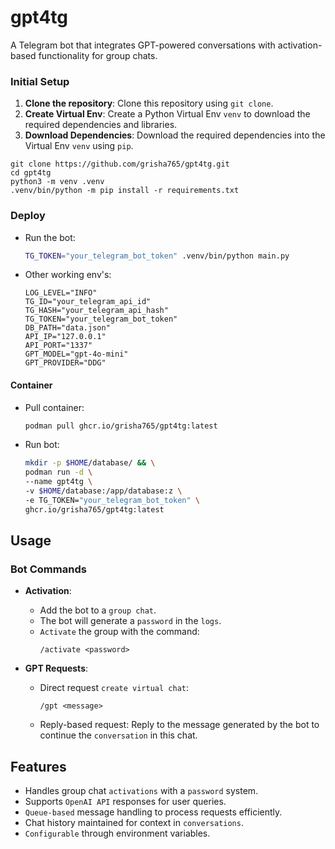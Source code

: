 # gpt4tg
A Telegram bot that integrates GPT-powered conversations with activation-based functionality for group chats.

### Initial Setup

1. **Clone the repository**: Clone this repository using `git clone`.
2. **Create Virtual Env**: Create a Python Virtual Env `venv` to download the required dependencies and libraries.
3. **Download Dependencies**: Download the required dependencies into the Virtual Env `venv` using `pip`.

```shell
git clone https://github.com/grisha765/gpt4tg.git
cd gpt4tg
python3 -m venv .venv
.venv/bin/python -m pip install -r requirements.txt 
```

### Deploy

- Run the bot:
    ```bash
    TG_TOKEN="your_telegram_bot_token" .venv/bin/python main.py
    ```

- Other working env's:
    ```env
    LOG_LEVEL="INFO"
    TG_ID="your_telegram_api_id"
    TG_HASH="your_telegram_api_hash"
    TG_TOKEN="your_telegram_bot_token"
    DB_PATH="data.json"
    API_IP="127.0.0.1"
    API_PORT="1337"
    GPT_MODEL="gpt-4o-mini"
    GPT_PROVIDER="DDG"
    ```

#### Container

- Pull container:
    ```bash
    podman pull ghcr.io/grisha765/gpt4tg:latest
    ```

- Run bot:
    ```bash
    mkdir -p $HOME/database/ && \
    podman run -d \
    --name gpt4tg \
    -v $HOME/database:/app/database:z \
    -e TG_TOKEN="your_telegram_bot_token" \
    ghcr.io/grisha765/gpt4tg:latest
    ```

## Usage

### Bot Commands

- **Activation**:
    - Add the bot to a `group chat`.
    - The bot will generate a `password` in the `logs`.
    - `Activate` the group with the command:
      ```
      /activate <password>
      ```

- **GPT Requests**:
    - Direct request `create virtual chat`:
      ```
      /gpt <message>
      ```
    - Reply-based request:
      Reply to the message generated by the bot to continue the `conversation` in this chat.

## Features

- Handles group chat `activations` with a `password` system.
- Supports `OpenAI API` responses for user queries.
- `Queue-based` message handling to process requests efficiently.
- Chat history maintained for context in `conversations`.
- `Configurable` through environment variables.
